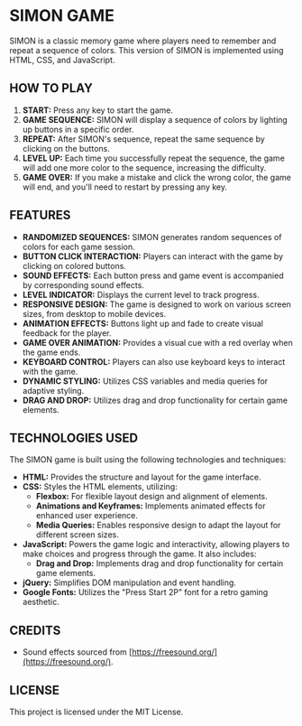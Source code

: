 # SIMON GAME

SIMON is a classic memory game where players need to remember and repeat a sequence of colors. This version of SIMON is implemented using HTML, CSS, and JavaScript.

## HOW TO PLAY

1. **START:** Press any key to start the game.<br />
2. **GAME SEQUENCE:** SIMON will display a sequence of colors by lighting up buttons in a specific order.<br />
3. **REPEAT:** After SIMON's sequence, repeat the same sequence by clicking on the buttons.<br />
4. **LEVEL UP:** Each time you successfully repeat the sequence, the game will add one more color to the sequence, increasing the difficulty.<br />
5. **GAME OVER:** If you make a mistake and click the wrong color, the game will end, and you'll need to restart by pressing any key.

## FEATURES

- **RANDOMIZED SEQUENCES:** SIMON generates random sequences of colors for each game session.<br />
- **BUTTON CLICK INTERACTION:** Players can interact with the game by clicking on colored buttons.<br />
- **SOUND EFFECTS:** Each button press and game event is accompanied by corresponding sound effects.<br />
- **LEVEL INDICATOR:** Displays the current level to track progress.<br />
- **RESPONSIVE DESIGN:** The game is designed to work on various screen sizes, from desktop to mobile devices.<br />
- **ANIMATION EFFECTS:** Buttons light up and fade to create visual feedback for the player.<br />
- **GAME OVER ANIMATION:** Provides a visual cue with a red overlay when the game ends.<br />
- **KEYBOARD CONTROL:** Players can also use keyboard keys to interact with the game.<br />
- **DYNAMIC STYLING:** Utilizes CSS variables and media queries for adaptive styling.<br />
- **DRAG AND DROP:** Utilizes drag and drop functionality for certain game elements.

## TECHNOLOGIES USED

The SIMON game is built using the following technologies and techniques:

- **HTML:** Provides the structure and layout for the game interface.<br />
- **CSS:** Styles the HTML elements, utilizing:<br />
  - **Flexbox:** For flexible layout design and alignment of elements.<br />
  - **Animations and Keyframes:** Implements animated effects for enhanced user experience.<br />
  - **Media Queries:** Enables responsive design to adapt the layout for different screen sizes.<br />
- **JavaScript:** Powers the game logic and interactivity, allowing players to make choices and progress through the game. It also includes:<br />
  - **Drag and Drop:** Implements drag and drop functionality for certain game elements.<br />
- **jQuery:** Simplifies DOM manipulation and event handling.<br />
- **Google Fonts:** Utilizes the "Press Start 2P" font for a retro gaming aesthetic.

## CREDITS

- Sound effects sourced from [https://freesound.org/](https://freesound.org/).

## LICENSE

This project is licensed under the MIT License.






